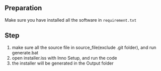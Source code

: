 ## Preparation

Make sure you have installed all the software in `requirement.txt`

## Step
1. make sure all the source file in source_file(exclude .git folder), and run generate.bat
2. open installer.iss with Inno Setup, and run the code
3. the installer will be generated in the Output folder